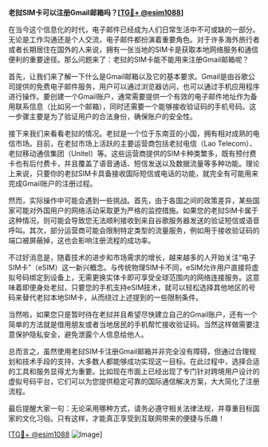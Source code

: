 **老挝SIM卡可以注册Gmail邮箱吗？[[TG💪+ @esim1088](https://t.me/s/esim1088)]**

在当今这个信息化的时代，电子邮件已经成为人们日常生活中不可或缺的一部分。无论是工作沟通还是个人交流，电子邮件都扮演着重要角色。对于许多海外旅行者或者长期居住在国外的人来说，拥有一张当地的SIM卡是获取本地网络服务和通信便利的重要途径。那么问题来了：老挝的SIM卡能不能用来注册Gmail邮箱呢？

首先，让我们来了解一下什么是Gmail邮箱以及它的基本要求。Gmail是由谷歌公司提供的免费电子邮件服务，用户可以通过浏览器访问，也可以通过手机应用程序进行操作。要创建一个Gmail账户，通常需要提供一个有效的电子邮件地址作为备用联系信息（比如另一个邮箱），同时还需要一个能够接收验证码的手机号码。这一步骤主要是为了验证用户的合法身份，确保账户的安全性。

接下来我们来看看老挝的情况。老挝是一个位于东南亚的小国，拥有相对成熟的电信市场。目前，在老挝市场上活跃的主要运营商包括老挝电信（Lao Telecom）、老挝移动通信集团（Unitel）等。这些运营商提供的SIM卡种类繁多，既有预付费卡也有后付费卡，并且覆盖了语音通话、短信发送以及数据流量等多种功能。理论上来说，只要你的老挝SIM卡具备接收国际短信或电话的功能，就完全有可能用来完成Gmail账户的注册过程。

然而，实际操作中可能会遇到一些挑战。首先，由于各国之间的政策差异，某些国家可能对外国用户的网络活动采取更为严格的监控措施。如果您的老挝SIM卡属于这种情况，则可能会导致您无法顺利接收到来自谷歌服务器发送的验证短信或语音呼叫。其次，部分运营商可能会限制特定类型的流量服务，例如用于接收验证码的端口被屏蔽掉，这也会影响注册流程的成功率。

不过好消息是，随着技术的进步和市场需求的增长，越来越多的人开始关注“电子SIM卡”（eSIM）这一新兴概念。与传统物理SIM卡不同，eSIM允许用户直接将虚拟号码绑定到设备上，无需更换实体卡即可享受全球范围内的网络连接服务。这意味着即便身处老挝，只要您的手机支持eSIM技术，就可以轻松选择其他地区的号码来替代老挝本地SIM卡，从而绕过上述提到的一些限制条件。

当然啦，如果您只是暂时待在老挝并且希望尽快建立自己的Gmail账户，还有一个简单的方法就是借用朋友或者当地居民的手机帮忙接收验证码。当然这样做需要注意保护隐私安全，避免泄露个人信息给他人。

总而言之，虽然使用老挝SIM卡注册Gmail邮箱并非完全没有障碍，但通过合理规划和技术手段的支持，大多数人都能够成功实现这一目标。在此过程中，选择合适的工具和服务显得尤为重要。比如现在市面上已经出现了专门针对跨境用户设计的虚拟号码平台，它们可以为您提供稳定可靠的国际通信解决方案，大大简化了注册流程。

最后提醒大家一句：无论采用哪种方式，请务必遵守相关法律法规，并尊重目标国家的文化习俗。只有这样，才能真正享受到互联网带来的便捷与乐趣！

[[TG💪+ @esim1088](https://t.me/s/esim1088) ![Image](https://i.postimg.cc/4NQfJmqS/Snipaste-2025-05-13-00-14-12.png)]